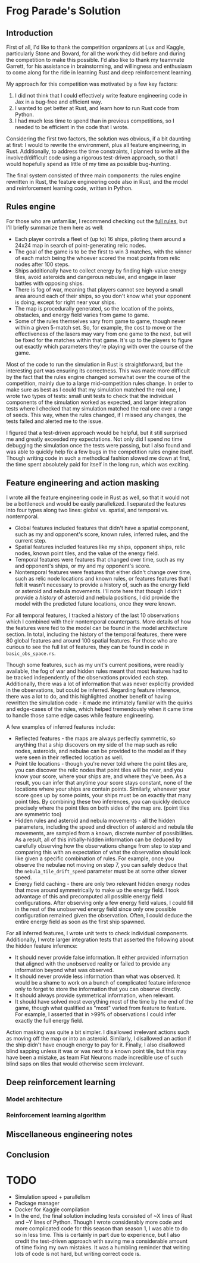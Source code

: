 # Frog Parade's Solution

## Introduction

First of all, I'd like to thank the competition organizers at Lux and Kaggle, particularly Stone and Bovard, for all the work they did before and during the competition to make this possible.
I'd also like to thank my teammate Garrett, for his assistance in brainstorming, and willingness and enthusiasm to come along for the ride in learning Rust and deep reinforcement learning.

My approach for this competition was motivated by a few key factors:
1. I did not think that I could effectively write feature engineering code in Jax in a bug-free and efficient way.
2. I wanted to get better at Rust, and learn how to run Rust code from Python.
3. I had much less time to spend than in previous competitions, so I needed to be efficient in the code that I wrote.

Considering the first two factors, the solution was obvious, if a bit daunting at first: I would to rewrite the environment, plus all feature engineering, in Rust.
Additionally, to address the time constraints, I planned to write all the involved/difficult code using a rigorous test-driven approach, so that I would hopefully spend as little of my time as possible bug-hunting.

The final system consisted of three main components: the rules engine rewritten in Rust, the feature engineering code also in Rust, and the model and reinforcement learning code, written in Python.

## Rules engine

For those who are unfamiliar, I recommend checking out the [full rules](https://github.com/Lux-AI-Challenge/Lux-Design-S3/blob/main/docs/specs.md), but I'll briefly summarize them here as well:
- Each player controls a fleet of (up to) 16 ships, piloting them around a 24x24 map in search of point-generating relic nodes.
- The goal of the game is to be the first to win 3 matches, with the winner of each match being the whoever scored the most points from relic nodes after 100 steps.
- Ships additionally have to collect energy by finding high-value energy tiles, avoid asteroids and dangerous nebulae, and engage in laser battles with opposing ships.
- There is fog of war, meaning that players cannot see beyond a small area around each of their ships, so you don't know what your opponent is doing, except for right near your ships.
- The map is procedurally generated, so the location of the points, obstacles, and energy field varies from game to game.
- Some of the rules themselves vary from game to game, though never within a given 5-match set.
So, for example, the cost to move or the effectiveness of the lasers may vary from one game to the next, but will be fixed for the matches within that game. 
It's up to the players to figure out exactly which parameters they're playing with over the course of the game.

Most of the code to run the simulation in Rust is straightforward, but the interesting part was ensuring its correctness. 
This was made more difficult by the fact that the rules engine changed somewhat over the course of the competition, mainly due to a large mid-competition rules change.
In order to make sure as best as I could that my simulation matched the real one, I wrote two types of tests: small unit tests to check that the individual components of the simulation worked as expected, and larger integration tests where I checked that my simulation matched the real one over a range of seeds.
This way, when the rules changed, if I missed any changes, the tests failed and alerted me to the issue.

I figured that a test-driven approach would be helpful, but it still surprised me and greatly exceeded my expectations.
Not only did I spend no time debugging the simulation once the tests were passing, but I also found and was able to quickly help fix a few bugs in the competition rules engine itself.
Though writing code in such a methodical fashion slowed me down at first, the time spent absolutely paid for itself in the long run, which was exciting. 

## Feature engineering and action masking

I wrote all the feature engineering code in Rust as well, so that it would not be a bottleneck and would be easily parallelized.
I separated the features into four types along two lines: global vs. spatial, and temporal vs. nontemporal.
- Global features included features that didn't have a spatial component, such as my and opponent's score, known rules, inferred rules, and the current step.   
- Spatial features included features like my ships, opponent ships, relic nodes, known point tiles, and the value of the energy field. 
- Temporal features were features that changed over time, such as my and opponent's ships, or my and my opponent's score.    
- Nontemporal features were features that either didn't change over time, such as relic node locations and known rules, or features features that I felt it wasn't necessary to provide a history of, such as the energy field or asteroid and nebula movements.
I'll note here that though I didn't provide a _history_ of asteroid and nebula positions, I did provide the model with the predicted future locations, once they were known.

For all temporal features, I tracked a history of the last 10 observations which I combined with their nontemporal counterparts. 
More details of how the features were fed to the model can be found in the model architecture section.
In total, including the history of the temporal features, there were 80 global features and around 100 spatial features.
For those who are curious to see the full list of features, they can be found in code in `basic_obs_space.rs`.

Though some features, such as my unit's current positions, were readily available, the fog of war and hidden rules meant that most features had to be tracked independently of the observations provided each step.
Additionally, there was a lot of information that was never explicitly provided in the observations, but could be inferred.
Regarding feature inference, there was a lot to do, and this highlighted another benefit of having rewritten the simulation code - it made me intimately familiar with the quirks and edge-cases of the rules, which helped tremendously when it came time to handle those same edge cases while feature engineering.

A few examples of inferred features include:
- Reflected features - 
the maps are always perfectly symmetric, so anything that a ship discovers on my side of the map such as relic nodes, asteroids, and nebulae can be provided to the model as if they were seen in their reflected location as well.
- Point tile locations -
though you're never told where the point tiles are, you can discover the relic nodes that point tiles will be near, and you know your score, where your ships are, and where they've been.
As a result, you can infer that anytime your score stays constant, none of the locations where your ships are contain points. 
Similarly, whenever your score goes up by some points, your ships must be on exactly that many point tiles.
By combining these two inferences, you can quickly deduce precisely where the point tiles on both sides of the map are. (point tiles are symmetric too) 
-  Hidden rules and asteroid and nebula movements -
all the hidden parameters, including the speed and direction of asteroid and nebula tile movements, are sampled from a known, discrete number of possibilities.
As a result, all of this initially-hidden information can be deduced by carefully observing how the observations change from step to step and comparing this with an expectation of what the observation should look like given a specific combination of rules. 
For example, once you observe the nebulae not moving on step 7, you can safely deduce that the `nebula_tile_drift_speed` parameter must be at some other slower speed.
- Energy field caching -
there are only two relevant hidden energy nodes that move around symmetrically to make up the energy field.
I took advantage of this and precomputed all possible energy field configurations. 
After observing only a few energy field values, I could fill in the rest of the unobserved energy field since only one possible configuration remained given the observation.
Often, I could deduce the entire energy field as soon as the first ship spawned.

For all inferred features, I wrote unit tests to check individual components.
Additionally, I wrote larger integration tests that asserted the following about the hidden feature inference:
- It should never provide false information.
It either provided information that aligned with the unobserved reality or failed to provide any information beyond what was observed.
- It should never provide less information than what was observed. 
It would be a shame to work on a bunch of complicated feature inference only to forget to store the information that you can observe directly.
- It should always provide symmetrical information, when relevant.
- It should have solved most everything most of the time by the end of the game, though what qualified as "most" varied from feature to feature. 
For example, I asserted that in >99% of observations I could infer exactly the full energy field.

Action masking was quite a bit simpler. I disallowed irrelevant actions such as moving off the map or into an asteroid.
Similarly, I disallowed an action if the ship didn't have enough energy to pay for it.
Finally, I also disallowed blind sapping unless it was or was next to a known point tile, but this may have been a mistake, as team Flat Neurons made incredible use of such blind saps on tiles that would otherwise seem irrelevant.

## Deep reinforcement learning

### Model architecture

### Reinforcement learning algorithm

## Miscellaneous engineering notes

## Conclusion
# TODO
- Simulation speed + parallelism
- Package manager
- Docker for Kaggle compilation
- In the end, the final solution including tests consisted of ~X lines of Rust and ~Y lines of Python. Though I wrote considerably more code and more complicated code for this season than season 1, I was able to do so in less time. 
This is certainly in part due to experience, but I also credit the test-driven approach with saving me a considerable amount of time fixing my own mistakes.
It was a humbling reminder that writing lots of code is not hard, but writing correct code is.  